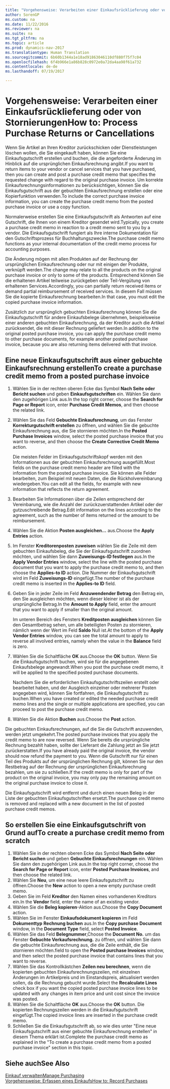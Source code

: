 ```yaml
---
title: "Vorgehensweise: Verarbeiten einer Einkaufsrücklieferung oder von Stornierungen"
author: SorenGP
ms.custom: na
ms.date: 11/22/2016
ms.reviewer: na
ms.suite: na
ms.tgt_pltfrm: na
ms.topic: article
ms.prod: dynamics-nav-2017
ms.translationtype: Human Translation
ms.sourcegitcommit: 6b60b1344a1e18ad91863046110df880f75f7c04
ms.openlocfilehash: 6f4b966e1a86b828c0972e0a72da4aa98f61a732
ms.contentlocale: de-de
ms.lasthandoff: 07/19/2017

---
```


# <a name="how-to-process-purchase-returns-or-cancellations"></a><span data-ttu-id="40283-102">Vorgehensweise: Verarbeiten einer Einkaufsrücklieferung oder von Stornierungen</span><span class="sxs-lookup"><span data-stu-id="40283-102">How to: Process Purchase Returns or Cancellations</span></span>
<span data-ttu-id="40283-103">Wenn Sie Artikel an Ihren Kreditor zurückschicken oder Dienstleistungen löschen wollen, die Sie eingekauft haben, können Sie eine Einkaufsgutschrift erstellen und buchen, die die angeforderte Änderung im Hinblick auf die ursprünglichen Einkaufsrechnung angibt.</span><span class="sxs-lookup"><span data-stu-id="40283-103">If you want to return items to your vendor or cancel services that you have purchased, then you can create and post a purchase credit memo that specifies the requested change with regard to the original purchase invoice.</span></span> <span data-ttu-id="40283-104">Um korrekte Einkaufsrechnungsinformationen zu berücksichtigen, können Sie die Einkaufsgutschrift aus der gebuchten Einkaufsrechnung erstellen oder eine Kopierfunktion verwenden.</span><span class="sxs-lookup"><span data-stu-id="40283-104">To include the correct purchase invoice information, you can create the purchase credit memo from the posted purchase invoice or use a copy function.</span></span>

<span data-ttu-id="40283-105">Normalerweise erstellen Sie eine Einkaufsgutschrift als Antworten auf eine Gutschrift, die Ihnen von einem Kreditor gesendet wird.</span><span class="sxs-lookup"><span data-stu-id="40283-105">Typically, you create a purchase credit memo in reaction to a credit memo sent to you by a vendor.</span></span> <span data-ttu-id="40283-106">Die Einkaufsgutschrift fungiert als Ihre interne Dokumentation für den Gutschriftsprozess für Buchhaltungszwecke.</span><span class="sxs-lookup"><span data-stu-id="40283-106">The purchase credit memo functions as your internal documentation of the credit memo process for accounting purposes.</span></span>

<span data-ttu-id="40283-107">Die Änderung mögen mit allen Produkten auf der Rechnung der ursprünglichen Einkaufsrechnung oder nur mit einigen der Produkte, verknüpft werden.</span><span class="sxs-lookup"><span data-stu-id="40283-107">The change may relate to all the products on the original purchase invoice or only to some of the products.</span></span> <span data-ttu-id="40283-108">Entsprechend können Sie die erhaltenen Artikel teilweise zurückgeben oder Teil-Vergütung von erhaltenen Services.</span><span class="sxs-lookup"><span data-stu-id="40283-108">Accordingly, you can partially return received items or demand partial reimbursement of received services.</span></span> <span data-ttu-id="40283-109">In diesem Fall müssen Sie die kopierte Einkaufsrechnung bearbeiten.</span><span class="sxs-lookup"><span data-stu-id="40283-109">In that case, you must edit the copied purchase invoice information.</span></span>

<span data-ttu-id="40283-110">Zusätzlich zur ursprünglich gebuchten Einkaufsrechnung können Sie die Einkaufsgutschrift für andere Einkaufsbelege übernehmen, beispielsweise einer anderen gebuchten Einkaufsrechnung, da der Kreditor auch die Artikel zurücksendet, die mit dieser Rechnung geliefert werden.</span><span class="sxs-lookup"><span data-stu-id="40283-110">In addition to the original posted purchase invoice, you can apply the purchase credit memo to other purchase documents, for example another posted purchase invoice, because you are also returning items delivered with that invoice.</span></span>

## <a name="to-create-a-purchase-credit-memo-from-a-posted-purchase-invoice"></a><span data-ttu-id="40283-111">Eine neue Einkaufsgutschrift aus einer gebuchte Einkaufsrechnung erstellen</span><span class="sxs-lookup"><span data-stu-id="40283-111">To create a purchase credit memo from a posted purchase invoice</span></span>
1. <span data-ttu-id="40283-112">Wählen Sie in der rechten oberen Ecke das Symbol **Nach Seite oder Bericht suchen** und geben **Einkaufsgutschriften** ein. Wählen Sie dann den zugehörigen Link aus.</span><span class="sxs-lookup"><span data-stu-id="40283-112">In the top right corner, choose the **Search for Page or Report** icon, enter **Purchase Credit Memos**, and then choose the related link.</span></span>  
2. <span data-ttu-id="40283-113">Wählen Sie das Feld **Gebuchte Einkaufsrechnung**, um das Fenster **Korrekturgutschrift erstellen** zu öffnen, und wählen Sie die gebuchte Einkaufsrechnung aus, die Sie stornieren möchten.</span><span class="sxs-lookup"><span data-stu-id="40283-113">In the **Posted Purchase Invoices** window, select the posted purchase invoice that you want to reverse, and then choose the **Create Corrective Credit Memo** action.</span></span>

    <span data-ttu-id="40283-114">Die meisten Felder im Einkaufsgutschriftskopf werden mit den Informationen aus der gebuchten Einkaufsrechnung ausgefüllt.</span><span class="sxs-lookup"><span data-stu-id="40283-114">Most fields on the purchase credit memo header are filled with the information from the posted purchase invoice.</span></span> <span data-ttu-id="40283-115">Sie können alle Felder bearbeiten, zum Beispiel mit neuen Daten, die die Rückholvereinbarung wiedergeben.</span><span class="sxs-lookup"><span data-stu-id="40283-115">You can edit all the fields, for example with new information that reflects the return agreement.</span></span>
3. <span data-ttu-id="40283-116">Bearbeiten Sie Informationen über die Zeilen entsprechend der Vereinbarung, wie die Anzahl der zurückzuerstattenden Artikel oder der gutzuschreibende Betrag.</span><span class="sxs-lookup"><span data-stu-id="40283-116">Edit information on the lines according to the agreement, such as the number of items returned or the amount to be reimbursement.</span></span>
4. <span data-ttu-id="40283-117">Wählen Sie die Aktion **Posten ausgleichen...** aus.</span><span class="sxs-lookup"><span data-stu-id="40283-117">Choose the **Apply Entries** action.</span></span>
5. <span data-ttu-id="40283-118">Im Fenster **Kreditorenposten zuweisen** wählen Sie die Zeile mit dem gebuchten Einkaufsbeleg, die Sie der Einkaufsgutschrift zuordnen möchten, und wählen Sie dann **Zuweisungs-ID festlegen** aus.</span><span class="sxs-lookup"><span data-stu-id="40283-118">In the **Apply Vendor Entries** window, select the line with the posted purchase document that you want to apply the purchase credit memo to, and then choose the **Applies-to ID** action.</span></span> <span data-ttu-id="40283-119">Die Nummer der Einkaufsgutschrift wird im Feld **Zuweisungs-ID** eingefügt.</span><span class="sxs-lookup"><span data-stu-id="40283-119">The number of the purchase credit memo is inserted in the **Applies-to ID** field.</span></span>
6. <span data-ttu-id="40283-120">Geben Sie in jeder Zeile im Feld **Anzuwendender Betrag** den Betrag ein, den Sie ausgleichen möchten, wenn dieser kleiner ist als der ursprüngliche Betrag.</span><span class="sxs-lookup"><span data-stu-id="40283-120">In the **Amount to Apply** field, enter the amount that you want to apply if smaller than the original amount.</span></span>

    <span data-ttu-id="40283-121">Im unteren Bereich des Fensters **Kreditposten ausgleichen** können Sie den Gesamtbetrag sehen, um alle beteiligten Posten zu stornieren, nämlich wenn der Wert im Feld **Saldo** Null ist.</span><span class="sxs-lookup"><span data-stu-id="40283-121">At the bottom of the **Apply Vendor Entries** window, you can see the total amount to apply to reverse all involved entries, namely when the value in the **Balance** field is zero.</span></span>
7. <span data-ttu-id="40283-122">Wählen Sie die Schaltfläche **OK** aus.</span><span class="sxs-lookup"><span data-stu-id="40283-122">Choose the **OK** button.</span></span> <span data-ttu-id="40283-123">Wenn Sie die Einkaufsgutschrift buchen, wird sie für die angegebenen Einkaufsbelege angewandt.</span><span class="sxs-lookup"><span data-stu-id="40283-123">When you post the purchase credit memo, it will be applied to the specified posted purchase documents.</span></span>

    <span data-ttu-id="40283-124">Nachdem Sie die erforderlichen Einkaufsgutschriftszeilen erstellt oder bearbeitet haben, und der Ausgleich einzelner oder mehrerer Posten angegeben wird, können Sie fortfahren, die Einkaufsgutschrift zu buchen.</span><span class="sxs-lookup"><span data-stu-id="40283-124">When you have created or edited the needed purchase credit memo lines and the single or multiple applications are specified, you can proceed to post the purchase credit memo.</span></span>
8. <span data-ttu-id="40283-125">Wählen Sie die Aktion **Buchen** aus.</span><span class="sxs-lookup"><span data-stu-id="40283-125">Choose the **Post** action.</span></span>

<span data-ttu-id="40283-126">Die gebuchten Einkaufsrechnungen, auf die Sie die Gutschrift anzuwenden, werden jetzt umgekehrt.</span><span class="sxs-lookup"><span data-stu-id="40283-126">The posted purchase invoices that you apply the credit memo to are now reversed.</span></span> <span data-ttu-id="40283-127">Wenn Sie bereits die ursprüngliche Rechnung bezahlt haben, sollte der Lieferant die Zahlung jetzt an Sie jetzt zurückerstatten.</span><span class="sxs-lookup"><span data-stu-id="40283-127">If you have already paid the original invoice, the vendor should now refund the payment to you.</span></span> <span data-ttu-id="40283-128">Wenn die Gutschrift nur für einen Teil des Produkts auf der ursprünglichen Rechnung gilt, können Sie nur den Restbetrag auf der Rechnung der ursprünglichen Einkaufsrechnung bezahlen, um sie zu schließen.</span><span class="sxs-lookup"><span data-stu-id="40283-128">If the credit memo is only for part of the product on the original invoice, you may only pay the remaining amount on the original purchase invoice to close it.</span></span>

<span data-ttu-id="40283-129">Die Einkaufsgutschrift wird entfernt und durch einen neuen Beleg in der Liste der gebuchten Einkaufsgutschriften ersetzt.</span><span class="sxs-lookup"><span data-stu-id="40283-129">The purchase credit memo is removed and replaced with a new document in the list of posted purchase credit memos.</span></span>

## <a name="to-create-a-purchase-credit-memo-from-scratch"></a><span data-ttu-id="40283-130">So erstellen Sie eine Einkaufsgutschrift von Grund auf</span><span class="sxs-lookup"><span data-stu-id="40283-130">To create a purchase credit memo from scratch</span></span>
1. <span data-ttu-id="40283-131">Wählen Sie in der rechten oberen Ecke das Symbol **Nach Seite oder Bericht suchen** und geben **Gebuchte Einkaufsrechnungen** ein. Wählen Sie dann den zugehörigen Link aus.</span><span class="sxs-lookup"><span data-stu-id="40283-131">In the top right corner, choose the **Search for Page or Report** icon, enter **Posted Purchase Invoices**, and then choose the related link.</span></span>
2. <span data-ttu-id="40283-132">Wählen Sie **Neu**, um eine neue leere Einkaufsgutschrift zu öffnen.</span><span class="sxs-lookup"><span data-stu-id="40283-132">Choose the **New** action to open a new empty purchase credit memo.</span></span>
3. <span data-ttu-id="40283-133">Geben Sie im Feld **Kreditor** den Namen eines vorhandenen Kreditors ein.</span><span class="sxs-lookup"><span data-stu-id="40283-133">In the **Vendor** field, enter the name of an existing vendor.</span></span>
4. <span data-ttu-id="40283-134">Wählen Sie die **Beleg kopieren**-Aktion aus.</span><span class="sxs-lookup"><span data-stu-id="40283-134">Choose the **Copy Document** action.</span></span>
5. <span data-ttu-id="40283-135">Wählen Sie im Fenster **Einkaufsdokument kopieren** im Feld **Dokumenttyp** **Rechnung buchen** aus.</span><span class="sxs-lookup"><span data-stu-id="40283-135">In the **Copy purchase Document** window, in the **Document Type** field, select **Posted Invoice**.</span></span>
6. <span data-ttu-id="40283-136">Wählen Sie das Feld **Belegnummer**,</span><span class="sxs-lookup"><span data-stu-id="40283-136">Choose the **Document No.**</span></span> <span data-ttu-id="40283-137">um das Fenster **Gebuchte Verkaufsrechnung.** zu öffnen, und wählen Sie dann die gebuchte Einkaufsrechnung aus, die die Zeile enthält, die Sie stornieren möchten.</span><span class="sxs-lookup"><span data-stu-id="40283-137">field to open the **Posted purchase Invoices** window, and then select the posted purchase invoice that contains lines that you want to reverse.</span></span>
7. <span data-ttu-id="40283-138">Wählen Sie das Kontrollkästchen **Zeilen neu berechnen**, wenn die kopierten gebuchten Einkaufsrechnungszeilen, mit einzelnen Änderungen im Artikelpreis und im Einstandspreis, aktualisiert werden sollen, da die Rechnung gebucht wurde.</span><span class="sxs-lookup"><span data-stu-id="40283-138">Select the **Recalculate Lines** check box if you want the copied posted purchase invoice lines to be updated with any changes in item price and unit cost since the invoice was posted.</span></span>
8. <span data-ttu-id="40283-139">Wählen Sie die Schaltfläche **OK** aus.</span><span class="sxs-lookup"><span data-stu-id="40283-139">Choose the **OK** button.</span></span> <span data-ttu-id="40283-140">Die kopierten Rechnungszeilen werden in die Einkaufsgutschrift eingefügt.</span><span class="sxs-lookup"><span data-stu-id="40283-140">The copied invoice lines are inserted in the purchase credit memo.</span></span>
9. <span data-ttu-id="40283-141">Schließen Sie die Einkaufsgutschrift ab, so wie dies unter "Eine neue Einkaufsgutschrift aus einer gebuchte Einkaufsrechnung erstellen" in diesem Thema erklärt ist.</span><span class="sxs-lookup"><span data-stu-id="40283-141">Complete the purchase credit memo as explained in the "To create a purchase credit memo from a posted purchase invoice" section in this topic.</span></span>

## <a name="see-also"></a><span data-ttu-id="40283-142">Siehe auch</span><span class="sxs-lookup"><span data-stu-id="40283-142">See Also</span></span>
[<span data-ttu-id="40283-143">Einkauf verwalten</span><span class="sxs-lookup"><span data-stu-id="40283-143">Manage Purchasing</span></span>](purchasing-manage-purchasing.md)  
[<span data-ttu-id="40283-144">Vorgehensweise: Erfassen eines Einkaufs</span><span class="sxs-lookup"><span data-stu-id="40283-144">How to: Record Purchases</span></span>](purchasing-how-record-purchases.md)  

